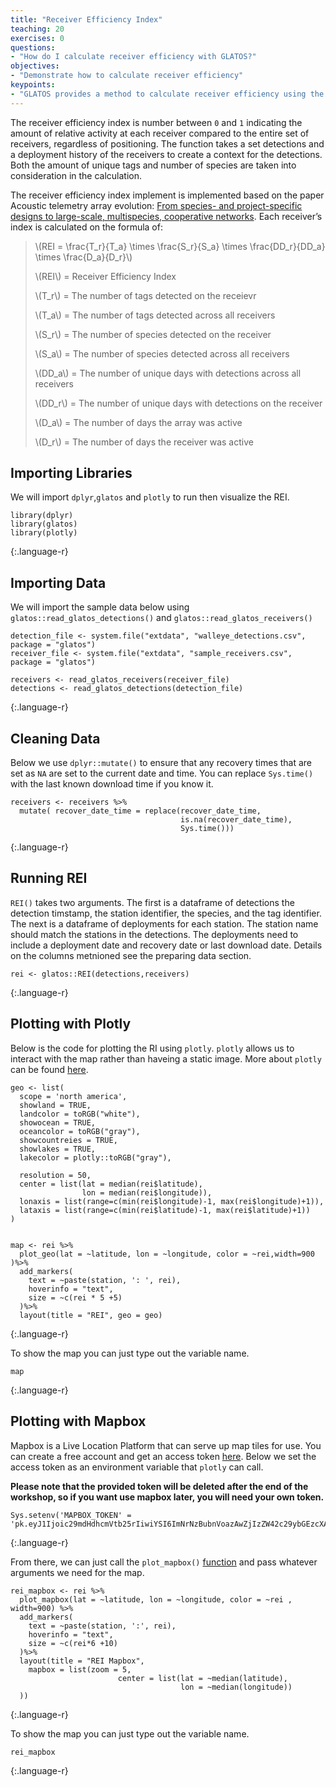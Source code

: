 ```yaml
---
title: "Receiver Efficiency Index"
teaching: 20
exercises: 0
questions:
- "How do I calculate receiver efficiency with GLATOS?"
objectives:
- "Demonstrate how to calculate receiver efficiency"
keypoints:
- "GLATOS provides a method to calculate receiver efficiency using the GLATOS data objects."
---
```


The receiver efficiency index is number between `0` and `1`
indicating the amount of relative activity at each receiver compared to
the entire set of receivers, regardless of positioning. The function
takes a set detections and a deployment history of the receivers to
create a context for the detections. Both the amount of unique tags and
number of species are taken into consideration in the calculation.


The receiver efficiency index implement is implemented based on the
paper Acoustic telemetry array evolution: [From species- and
project-specific designs to large-scale, multispecies, cooperative
networks](https://www.sciencedirect.com/science/article/pii/S0165783618302509?via%3Dihub). 
Each receiver’s index is calculated on the formula of:

>\\(REI = \frac{T_r}{T_a} \times \frac{S_r}{S_a} \times \frac{DD_r}{DD_a} \times \frac{D_a}{D_r}\\)
>
>\\(REI\\) = Receiver Efficiency Index
>
>\\(T_r\\) = The number of tags detected on the receievr
>
>\\(T_a\\) = The number of tags detected across all receivers
>
>\\(S_r\\) = The number of species detected on the receiver
>
>\\(S_a\\) = The number of species detected across all receivers
>
>\\(DD_a\\) = The number of unique days with detections across all receivers
>
>\\(DD_r\\) = The number of unique days with detections on the receiver
>
>\\(D_a\\) = The number of days the array was active
>
>\\(D_r\\) = The number of days the receiver was active


## Importing Libraries
We will import `dplyr`,`glatos` and `plotly` to run then visualize the REI.
~~~
library(dplyr)
library(glatos)
library(plotly)
~~~
{:.language-r}


## Importing Data
We will import the sample data below using `glatos::read_glatos_detections()` and `glatos::read_glatos_receivers()`
~~~
detection_file <- system.file("extdata", "walleye_detections.csv", package = "glatos")
receiver_file <- system.file("extdata", "sample_receivers.csv", package = "glatos")

receivers <- read_glatos_receivers(receiver_file)
detections <- read_glatos_detections(detection_file)
~~~
{:.language-r}

## Cleaning Data
Below we use `dplyr::mutate()` to ensure that any recovery times that are
set as `NA` are set to the current date and time. You can replace `Sys.time()`
with the last known download time if you know it.
~~~
receivers <- receivers %>% 
  mutate( recover_date_time = replace(recover_date_time,
                                      is.na(recover_date_time), 
                                      Sys.time()))
~~~
{:.language-r}

## Running REI
`REI()` takes two arguments. The first is a dataframe of detections
the detection timstamp, the station identifier, the species, and the tag
identifier. The next is a dataframe of deployments for each station. The
station name should match the stations in the detections. The
deployments need to include a deployment date and recovery date or last
download date. Details on the columns metnioned see the preparing data
section.
~~~
rei <- glatos::REI(detections,receivers)
~~~
{:.language-r}

## Plotting with Plotly

Below is the code for plotting the RI using `plotly`. `plotly` allows us to 
interact with the map rather than haveing a static image. More about `plotly`
can be found [here](https://plot.ly/r/).

~~~
geo <- list(
  scope = 'north america',
  showland = TRUE,
  landcolor = toRGB("white"),
  showocean = TRUE,
  oceancolor = toRGB("gray"),
  showcountreies = TRUE,
  showlakes = TRUE,
  lakecolor = plotly::toRGB("gray"),
  
  resolution = 50,
  center = list(lat = median(rei$latitude),
                lon = median(rei$longitude)),
  lonaxis = list(range=c(min(rei$longitude)-1, max(rei$longitude)+1)),
  lataxis = list(range=c(min(rei$latitude)-1, max(rei$latitude)+1))
)


map <- rei %>% 
  plot_geo(lat = ~latitude, lon = ~longitude, color = ~rei,width=900 )%>%
  add_markers(
    text = ~paste(station, ': ', rei),
    hoverinfo = "text",
    size = ~c(rei * 5 +5)
  )%>%
  layout(title = "REI", geo = geo)

~~~
{:.language-r}

To show the map you can just type out the variable name.
~~~
map
~~~
{:.language-r}


## Plotting with Mapbox

Mapbox is a Live Location Platform that can serve up map tiles for use.
You can create a free account and get an access token [here](https://mapbox.com).
Below we set the access token as an environment variable that `plotly` can call.

**Please note that the provided token will be deleted after the end of the workshop, so if you want use mapbox later, you will need your own token.**

~~~
Sys.setenv('MAPBOX_TOKEN' = 'pk.eyJ1Ijoic29mdHdhcmVtb25rIiwiYSI6ImNrNzBubnVoazAwZjIzZW42c29ybGEzcXAifQ.pWqh1qxrRibjGMmHMThoiA')
~~~
{:.language-r}


 From there, we can just call the `plot_mapbox()` [function](https://plot.ly/r/scattermapbox/) and pass whatever arguments we need for the map.
~~~
rei_mapbox <- rei %>% 
  plot_mapbox(lat = ~latitude, lon = ~longitude, color = ~rei , width=900) %>%
  add_markers(
    text = ~paste(station, ':', rei), 
    hoverinfo = "text",
    size = ~c(rei*6 +10)
  )%>%
  layout(title = "REI Mapbox", 
    mapbox = list(zoom = 5,
                        center = list(lat = ~median(latitude),
                                      lon = ~median(longitude))
  ))

~~~
{:.language-r}

To show the map you can just type out the variable name.
~~~
rei_mapbox
~~~
{:.language-r}